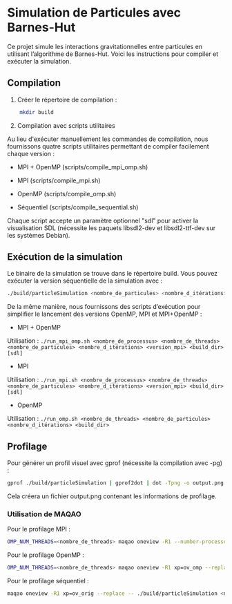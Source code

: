 # Simulation de Particules avec Barnes-Hut

Ce projet simule les interactions gravitationnelles entre particules en utilisant l’algorithme de Barnes-Hut. Voici les instructions pour compiler et exécuter la simulation.

## Compilation

1. Créer le répertoire de compilation :
```bash
    mkdir build
```
2. Compilation avec scripts utilitaires

Au lieu d'exécuter manuellement les commandes de compilation, nous fournissons quatre scripts utilitaires permettant de compiler facilement chaque version :

* MPI + OpenMP (scripts/compile_mpi_omp.sh)

* MPI (scripts/compile_mpi.sh)

* OpenMP (scripts/compile_omp.sh)

* Séquentiel (scripts/compile_sequential.sh)

Chaque script accepte un paramètre optionnel "sdl" pour activer la visualisation SDL (nécessite les paquets libsdl2-dev et libsdl2-ttf-dev sur les systèmes Debian).

## Exécution de la simulation

Le binaire de la simulation se trouve dans le répertoire build. Vous pouvez exécuter la version séquentielle de la simulation avec :
```bash
./build/particleSimulation <nombre_de_particules> <nombre_d_itérations> [sdl]
```
De la même manière, nous fournissons des scripts d’exécution pour simplifier le lancement des versions OpenMP, MPI et MPI+OpenMP :

* MPI + OpenMP

Utilisation : `./run_mpi_omp.sh <nombre_de_processus> <nombre_de_threads> <nombre_de_particules> <nombre_d_itérations> <version_mpi> <build_dir> [sdl]`

* MPI

Utilisation : `./run_mpi.sh <nombre_de_processus> <nombre_de_threads> <nombre_de_particules> <nombre_d_itérations> <version_mpi> <build_dir> [sdl]`

* OpenMP

Utilisation : `./run_omp.sh <nombre_de_threads> <nombre_de_particules> <nombre_d_itérations> <build_dir>`

## Profilage

Pour générer un profil visuel avec gprof (nécessite la compilation avec -pg) :
```bash
gprof ./build/particleSimulation | gprof2dot | dot -Tpng -o output.png
```
Cela créera un fichier output.png contenant les informations de profilage.
### Utilisation de MAQAO

Pour le profilage MPI :
```bash
OMP_NUM_THREADS=<nombre_de_threads> maqao oneview -R1 --number-processes=<nombre_de_processus> --mpi-command="mpirun -n <nombre_de_processus>" --number-processes-per-node=<process_par_noeud> xp=ov_mpi --replace -- ./build/particleSimulationMPI <nombre_de_particules> <nombre_d_itérations>
```
Pour le profilage OpenMP :
```bash
OMP_NUM_THREADS=<nombre_de_threads> maqao oneview -R1 xp=ov_omp --replace -- ./build/particleSimulation <nombre_de_particules> <nombre_d_itérations>
```
Pour le profilage séquentiel :
```bash
maqao oneview -R1 xp=ov_orig --replace -- ./build/particleSimulation <nombre_de_particules> <nombre_d_itérations>
```